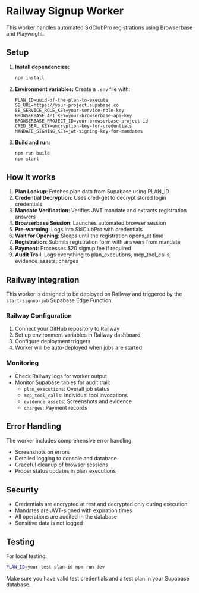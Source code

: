 # Railway Signup Worker

This worker handles automated SkiClubPro registrations using Browserbase and Playwright.

## Setup

1. **Install dependencies:**
   ```bash
   npm install
   ```

2. **Environment variables:**
   Create a `.env` file with:
   ```env
   PLAN_ID=uuid-of-the-plan-to-execute
   SB_URL=https://your-project.supabase.co
   SB_SERVICE_ROLE_KEY=your-service-role-key
   BROWSERBASE_API_KEY=your-browserbase-api-key
   BROWSERBASE_PROJECT_ID=your-browserbase-project-id
   CRED_SEAL_KEY=encryption-key-for-credentials
   MANDATE_SIGNING_KEY=jwt-signing-key-for-mandates
   ```

3. **Build and run:**
   ```bash
   npm run build
   npm start
   ```

## How it works

1. **Plan Lookup**: Fetches plan data from Supabase using PLAN_ID
2. **Credential Decryption**: Uses cred-get to decrypt stored login credentials
3. **Mandate Verification**: Verifies JWT mandate and extracts registration answers
4. **Browserbase Session**: Launches automated browser session
5. **Pre-warming**: Logs into SkiClubPro with credentials
6. **Wait for Opening**: Sleeps until the registration opens_at time
7. **Registration**: Submits registration form with answers from mandate
8. **Payment**: Processes $20 signup fee if required
9. **Audit Trail**: Logs everything to plan_executions, mcp_tool_calls, evidence_assets, charges

## Railway Integration

This worker is designed to be deployed on Railway and triggered by the `start-signup-job` Supabase Edge Function.

### Railway Configuration

1. Connect your GitHub repository to Railway
2. Set up environment variables in Railway dashboard
3. Configure deployment triggers
4. Worker will be auto-deployed when jobs are started

### Monitoring

- Check Railway logs for worker output
- Monitor Supabase tables for audit trail:
  - `plan_executions`: Overall job status
  - `mcp_tool_calls`: Individual tool invocations
  - `evidence_assets`: Screenshots and evidence
  - `charges`: Payment records

## Error Handling

The worker includes comprehensive error handling:
- Screenshots on errors
- Detailed logging to console and database
- Graceful cleanup of browser sessions
- Proper status updates in plan_executions

## Security

- Credentials are encrypted at rest and decrypted only during execution
- Mandates are JWT-signed with expiration times
- All operations are audited in the database
- Sensitive data is not logged

## Testing

For local testing:
```bash
PLAN_ID=your-test-plan-id npm run dev
```

Make sure you have valid test credentials and a test plan in your Supabase database.